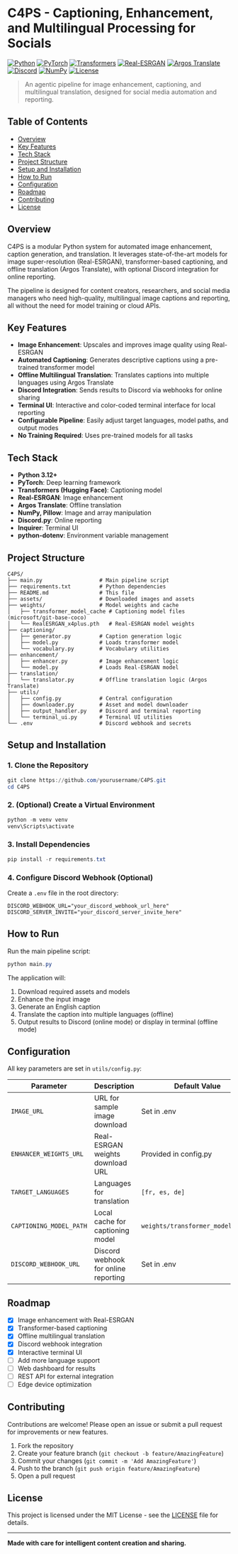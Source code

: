 # C4PS - Captioning, Enhancement, and Multilingual Processing for Socials

[![Python](https://img.shields.io/badge/Python-3.12%2B-blue.svg)](https://www.python.org/)
[![PyTorch](https://img.shields.io/badge/PyTorch-Latest-red.svg)](https://pytorch.org/)
[![Transformers](https://img.shields.io/badge/Transformers-HuggingFace-ff69b4.svg)](https://huggingface.co/docs/transformers/index)
[![Real-ESRGAN](https://img.shields.io/badge/RealESRGAN-Image%20Enhancement-4b8bbe.svg)](https://github.com/xinntao/Real-ESRGAN)
[![Argos Translate](https://img.shields.io/badge/Argos%20Translate-Offline%20Translation-008080.svg)](https://github.com/argosopentech/argos-translate)
[![Discord](https://img.shields.io/badge/Discord-Webhooks-5865F2.svg)](https://discord.com/)
[![NumPy](https://img.shields.io/badge/NumPy-Scientific-013243.svg)](https://numpy.org/)
[![License](https://img.shields.io/badge/License-MIT-green.svg)](./LICENSE)

> An agentic pipeline for image enhancement, captioning, and multilingual translation, designed for social media automation and reporting.

## Table of Contents
- [Overview](#overview)
- [Key Features](#key-features)
- [Tech Stack](#tech-stack)
- [Project Structure](#project-structure)
- [Setup and Installation](#setup-and-installation)
- [How to Run](#how-to-run)
- [Configuration](#configuration)
- [Roadmap](#roadmap)
- [Contributing](#contributing)
- [License](#license)

## Overview
C4PS is a modular Python system for automated image enhancement, caption generation, and translation. It leverages state-of-the-art models for image super-resolution (Real-ESRGAN), transformer-based captioning, and offline translation (Argos Translate), with optional Discord integration for online reporting.

The pipeline is designed for content creators, researchers, and social media managers who need high-quality, multilingual image captions and reporting, all without the need for model training or cloud APIs.

## Key Features
- **Image Enhancement**: Upscales and improves image quality using Real-ESRGAN
- **Automated Captioning**: Generates descriptive captions using a pre-trained transformer model
- **Offline Multilingual Translation**: Translates captions into multiple languages using Argos Translate
- **Discord Integration**: Sends results to Discord via webhooks for online sharing
- **Terminal UI**: Interactive and color-coded terminal interface for local reporting
- **Configurable Pipeline**: Easily adjust target languages, model paths, and output modes
- **No Training Required**: Uses pre-trained models for all tasks

## Tech Stack
- **Python 3.12+**
- **PyTorch**: Deep learning framework
- **Transformers (Hugging Face)**: Captioning model
- **Real-ESRGAN**: Image enhancement
- **Argos Translate**: Offline translation
- **NumPy, Pillow**: Image and array manipulation
- **Discord.py**: Online reporting
- **Inquirer**: Terminal UI
- **python-dotenv**: Environment variable management

## Project Structure
```
C4PS/
├── main.py                  # Main pipeline script
├── requirements.txt         # Python dependencies
├── README.md                # This file
├── assets/                  # Downloaded images and assets
├── weights/                 # Model weights and cache
│   ├── transformer_model_cache # Captioning model files (microsoft/git-base-coco)
│   └── RealESRGAN_x4plus.pth   # Real-ESRGAN model weights
├── captioning/
│   ├── generator.py         # Caption generation logic
│   ├── model.py             # Loads transformer model
│   └── vocabulary.py        # Vocabulary utilities
├── enhancement/
│   ├── enhancer.py          # Image enhancement logic
│   └── model.py             # Loads Real-ESRGAN model
├── translation/
│   └── translator.py        # Offline translation logic (Argos Translate)
├── utils/
│   ├── config.py            # Central configuration
│   ├── downloader.py        # Asset and model downloader
│   ├── output_handler.py    # Discord and terminal reporting
│   └── terminal_ui.py       # Terminal UI utilities
└── .env                     # Discord webhook and secrets
```

## Setup and Installation

### 1. Clone the Repository
```powershell
git clone https://github.com/yourusername/C4PS.git
cd C4PS
```

### 2. (Optional) Create a Virtual Environment
```powershell
python -m venv venv
venv\Scripts\activate
```

### 3. Install Dependencies
```powershell
pip install -r requirements.txt
```

### 4. Configure Discord Webhook (Optional)
Create a `.env` file in the root directory:
```env
DISCORD_WEBHOOK_URL="your_discord_webhook_url_here"
DISCORD_SERVER_INVITE="your_discord_server_invite_here"
```

## How to Run

Run the main pipeline script:
```powershell
python main.py
```

The application will:
1. Download required assets and models
2. Enhance the input image
3. Generate an English caption
4. Translate the caption into multiple languages (offline)
5. Output results to Discord (online mode) or display in terminal (offline mode)

## Configuration

All key parameters are set in `utils/config.py`:

| Parameter                | Description                                 | Default Value                |
|--------------------------|---------------------------------------------|------------------------------|
| `IMAGE_URL`              | URL for sample image download               | Set in .env                 |
| `ENHANCER_WEIGHTS_URL`   | Real-ESRGAN weights download URL            | Provided in config.py        |
| `TARGET_LANGUAGES`       | Languages for translation                   | `[fr, es, de]`               |
| `CAPTIONING_MODEL_PATH`  | Local cache for captioning model            | `weights/transformer_model_cache` |
| `DISCORD_WEBHOOK_URL`    | Discord webhook for online reporting        | Set in .env                  |

## Roadmap
- [x] Image enhancement with Real-ESRGAN
- [x] Transformer-based captioning
- [x] Offline multilingual translation
- [x] Discord webhook integration
- [x] Interactive terminal UI
- [ ] Add more language support
- [ ] Web dashboard for results
- [ ] REST API for external integration
- [ ] Edge device optimization

## Contributing
Contributions are welcome! Please open an issue or submit a pull request for improvements or new features.

1. Fork the repository
2. Create your feature branch (`git checkout -b feature/AmazingFeature`)
3. Commit your changes (`git commit -m 'Add AmazingFeature'`)
4. Push to the branch (`git push origin feature/AmazingFeature`)
5. Open a pull request

## License
This project is licensed under the MIT License - see the [LICENSE](./LICENSE) file for details.

---

**Made with care for intelligent content creation and sharing.**
